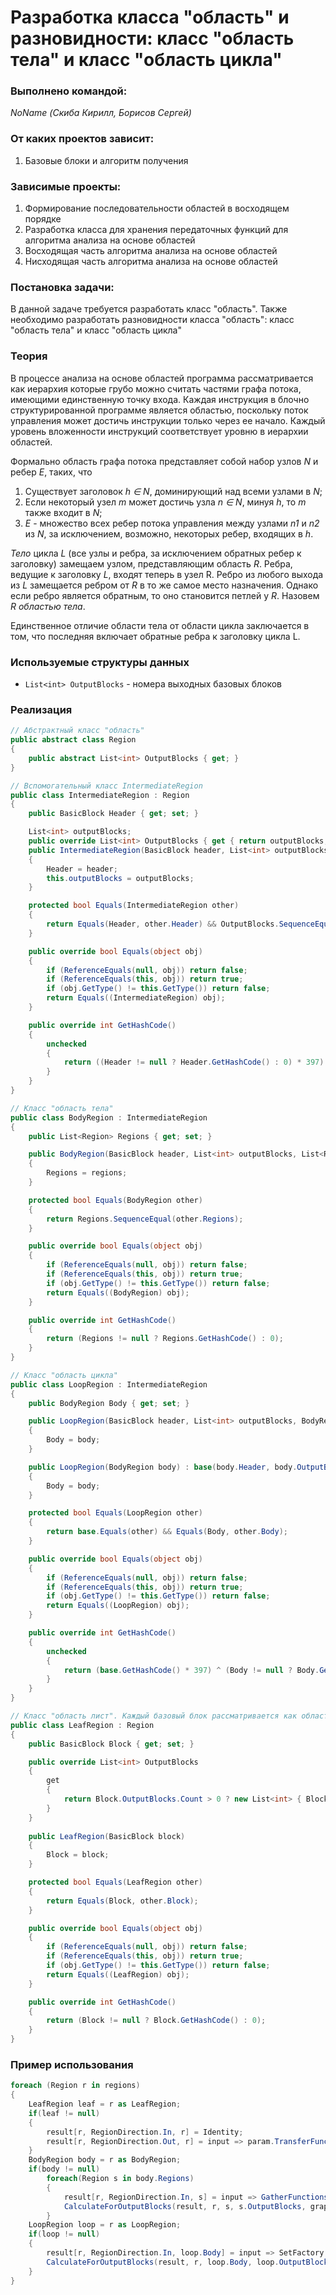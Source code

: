 # Разработка класса "область" и разновидности: класс "область тела" и класс "область цикла"

### Выполнено командой:
*NoName (Скиба Кирилл, Борисов Сергей)*

### От каких проектов зависит:
1. Базовые блоки и алгоритм получения

### Зависимые проекты:
1. Формирование последовательности областей в восходящем порядке
2. Разработка класса для хранения передаточных функций для алгоритма анализа на основе областей
3. Восходящая часть алгоритма анализа на основе областей
4. Нисходящая часть алгоритма анализа на основе областей

### Постановка задачи:
В данной задаче требуется разработать класс "область". Также необходимо разработать разновидности класса "область": класс "область тела" и класс "область цикла"

### Теория
В процессе анализа на основе областей программа рассматривается как иерархия  которые грубо можно считать частями графа потока, имеющими единственную точку входа.
Каждая инструкция в блочно структурированной программе является областью, поскольку поток управления может достичь инструкции только через ее начало. Каждый уровень вложенности
инструкций соответствует уровню в иерархии областей.

Формально область графа потока представляет собой набор узлов *N* и ребер *E*, таких, что
1. Существует заголовок *h <html>&#8712;<html> N*, доминирующий над всеми узлами в *N*;
2. Если некоторый узел *m* может достичь узла *n <html>&#8712;<html> N*, минуя *h*, то *m* также входит в *N*;
3. *E* - множество всех ребер потока управления между узлами *n1* и *n2* из *N*, за исключением, возможно, некоторых ребер, входящих в *h*.
	
*Тело* цикла *L* (все узлы и ребра, за исключением обратных ребер к заголовку) замещаем узлом, представляющим область *R*. Ребра, ведущие к заголовку *L*, входят теперь в узел
R. Ребро из любого выхода из *L* замещается ребром от *R* в то же самое место назначения. Однако если ребро является обратным, то оно становится петлей у *R*.
Назовем *R областью тела*.

Единственное отличие области тела от области цикла заключается в том, что последняя включает обратные ребра к заголовку цикла L. 

### Используемые структуры данных
- `List<int> OutputBlocks` - номера выходных базовых блоков

### Реализация

```cs
// Абстрактный класс "область"
public abstract class Region
{
    public abstract List<int> OutputBlocks { get; }
}

// Вспомогательный класс IntermediateRegion
public class IntermediateRegion : Region
{
    public BasicBlock Header { get; set; }

    List<int> outputBlocks;
    public override List<int> OutputBlocks { get { return outputBlocks; } }
    public IntermediateRegion(BasicBlock header, List<int> outputBlocks)
    {
        Header = header;
        this.outputBlocks = outputBlocks;
    }

    protected bool Equals(IntermediateRegion other)
    {
        return Equals(Header, other.Header) && OutputBlocks.SequenceEqual(other.OutputBlocks);
    }

    public override bool Equals(object obj)
    {
        if (ReferenceEquals(null, obj)) return false;
        if (ReferenceEquals(this, obj)) return true;
        if (obj.GetType() != this.GetType()) return false;
        return Equals((IntermediateRegion) obj);
    }

    public override int GetHashCode()
    {
        unchecked
        {
            return ((Header != null ? Header.GetHashCode() : 0) * 397) ^ (OutputBlocks != null ? OutputBlocks.GetHashCode() : 0);
        }
    }
}

// Класс "область тела"
public class BodyRegion : IntermediateRegion
{
    public List<Region> Regions { get; set; }

    public BodyRegion(BasicBlock header, List<int> outputBlocks, List<Region> regions) : base(header, outputBlocks)
    {
        Regions = regions;
    }

    protected bool Equals(BodyRegion other)
    {
        return Regions.SequenceEqual(other.Regions);
    }

    public override bool Equals(object obj)
    {
        if (ReferenceEquals(null, obj)) return false;
        if (ReferenceEquals(this, obj)) return true;
        if (obj.GetType() != this.GetType()) return false;
        return Equals((BodyRegion) obj);
    }

    public override int GetHashCode()
    {
        return (Regions != null ? Regions.GetHashCode() : 0);
    }
}

// Класс "область цикла"
public class LoopRegion : IntermediateRegion
{
    public BodyRegion Body { get; set; }

    public LoopRegion(BasicBlock header, List<int> outputBlocks, BodyRegion body) : base(header, outputBlocks)
    {
        Body = body;
    }

    public LoopRegion(BodyRegion body) : base(body.Header, body.OutputBlocks)
    {
        Body = body;
    }

    protected bool Equals(LoopRegion other)
    {
        return base.Equals(other) && Equals(Body, other.Body);
    }

    public override bool Equals(object obj)
    {
        if (ReferenceEquals(null, obj)) return false;
        if (ReferenceEquals(this, obj)) return true;
        if (obj.GetType() != this.GetType()) return false;
        return Equals((LoopRegion) obj);
    }

    public override int GetHashCode()
    {
        unchecked
        {
            return (base.GetHashCode() * 397) ^ (Body != null ? Body.GetHashCode() : 0);
        }
    }
}

// Класс "область лист". Каждый базовый блок рассматривается как область-лист
public class LeafRegion : Region
{
    public BasicBlock Block { get; set; }

    public override List<int> OutputBlocks
    {
        get
        {
            return Block.OutputBlocks.Count > 0 ? new List<int> { Block.BlockId } : new List<int>() ;
        }
    }
    
    public LeafRegion(BasicBlock block)
    {
        Block = block;
    }

    protected bool Equals(LeafRegion other)
    {
        return Equals(Block, other.Block);
    }

    public override bool Equals(object obj)
    {
        if (ReferenceEquals(null, obj)) return false;
        if (ReferenceEquals(this, obj)) return true;
        if (obj.GetType() != this.GetType()) return false;
        return Equals((LeafRegion) obj);
    }

    public override int GetHashCode()
    {
        return (Block != null ? Block.GetHashCode() : 0);
    }
}
```

### Пример использования

```cs
foreach (Region r in regions)
{
    LeafRegion leaf = r as LeafRegion;
    if(leaf != null)
    {
        result[r, RegionDirection.In, r] = Identity;
        result[r, RegionDirection.Out, r] = input => param.TransferFunction(input, leaf.Block);
    }
    BodyRegion body = r as BodyRegion;
    if(body != null)
        foreach(Region s in body.Regions)
        {
            result[r, RegionDirection.In, s] = input => GatherFunctionsResults(input, result, r, body.Header.InputBlocks, graph, param);
            CalculateForOutputBlocks(result, r, s, s.OutputBlocks, graph);
        }
    LoopRegion loop = r as LoopRegion;
    if(loop != null)
    {
        result[r, RegionDirection.In, loop.Body] = input => SetFactory.GetSet<V>(input.Union(GatherFunctionsResults(input, result, loop.Body, loop.Header.InputBlocks, graph, param)));
        CalculateForOutputBlocks(result, r, loop.Body, loop.OutputBlocks, graph);
    }
}
```
